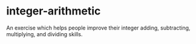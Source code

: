 # integer-arithmetic
An exercise which helps people improve their integer adding, subtracting, multiplying, and dividing skills.
